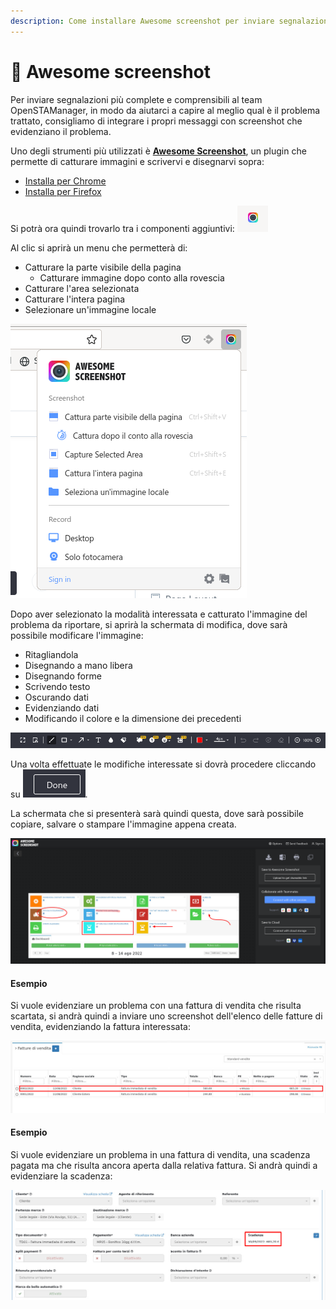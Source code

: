 ```yaml
---
description: Come installare Awesome screenshot per inviare segnalazioni a OpenSTAManager
---
```


# 📸 Awesome screenshot

Per inviare segnalazioni più complete e comprensibili al team OpenSTAManager, in modo da aiutarci a capire al meglio qual è il problema trattato, consigliamo di integrare i propri messaggi con screenshot che evidenziano il problema.

Uno degli strumenti più utilizzati è [**Awesome Screenshot**](https://www.awesomescreenshot.com/), un plugin che permette di catturare immagini e scrivervi e disegnarvi sopra:

* [Installa per Chrome](https://chrome.google.com/webstore/detail/awesome-screenshot-and-sc/nlipoenfbbikpbjkfpfillcgkoblgpmj)
* [Installa per Firefox](https://addons.mozilla.org/it/firefox/addon/screenshot-capture-annotate/)

Si potrà ora quindi trovarlo tra i componenti aggiuntivi: ![](<../../.gitbook/assets/immagine (341).png>)

Al clic si aprirà un menu che permetterà di:

* Catturare la parte visibile della pagina
  * Catturare immagine dopo conto alla rovescia
* Catturare l'area selezionata
* Catturare l'intera pagina
* Selezionare un'immagine locale

&#x20;                                                          ![](<../../.gitbook/assets/immagine (325).png>)

Dopo aver selezionato la modalità interessata e catturato l'immagine del problema da riportare, si aprirà la schermata di modifica, dove sarà possibile modificare l'immagine:

* Ritagliandola
* Disegnando a mano libera
* Disegnando forme
* Scrivendo testo
* Oscurando dati
* Evidenziando dati
* Modificando il colore e la dimensione dei precedenti

![](<../../.gitbook/assets/immagine (255).png>)

Una volta effettuate le modifiche interessate si dovrà procedere cliccando su ![](<../../.gitbook/assets/immagine (269).png>).

La schermata che si presenterà sarà quindi questa, dove sarà possibile copiare, salvare o stampare l'immagine appena creata.

![](<../../.gitbook/assets/immagine (254).png>)

#### Esempio

Si vuole evidenziare un problema con una fattura di vendita che risulta scartata, si andrà quindi a inviare uno screenshot dell'elenco delle fatture di vendita, evidenziando la fattura interessata:

![](<../../.gitbook/assets/immagine (267).png>)

#### Esempio

Si vuole evidenziare un problema in una fattura di vendita, una scadenza pagata ma che risulta ancora aperta dalla relativa fattura. Si andrà quindi a evidenziare la scadenza:

![](<../../.gitbook/assets/immagine (324).png>)
